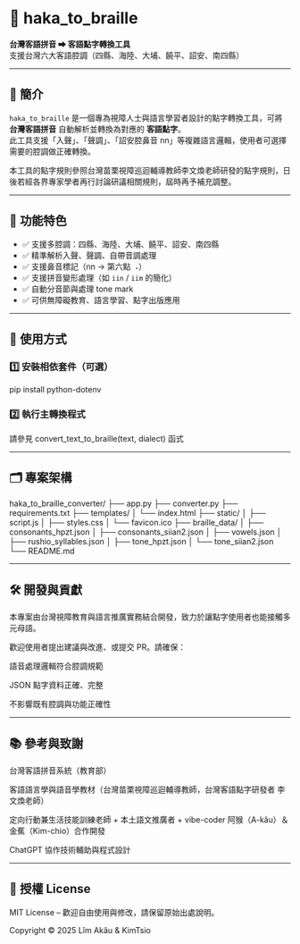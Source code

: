 # 🧩 haka_to_braille  
**台灣客語拼音 ➡ 客語點字轉換工具**  
支援台灣六大客語腔調（四縣、海陸、大埔、饒平、詔安、南四縣）

---

## 📌 簡介

`haka_to_braille` 是一個專為視障人士與語言學習者設計的點字轉換工具，可將 **台灣客語拼音** 自動解析並轉換為對應的 **客語點字**。  
此工具支援「入聲」、「聲調」、「詔安腔鼻音 nn」等複雜語言邏輯，使用者可選擇需要的腔調做正確轉換。

本工具的點字規則參照台灣苗栗視障巡迴輔導教師李文煥老師研發的點字規則，日後若經各界專家學者再行討論研議相關規則，屆時再予補充調整。

---

## 🎯 功能特色

- ✅ 支援多腔調：四縣、海陸、大埔、饒平、詔安、南四縣
- ✅ 精準解析入聲、聲調、自帶音調處理
- ✅ 支援鼻音標記（nn → 第六點 ⠠）
- ✅ 支援拼音變形處理（如 `iin` / `iim` 的簡化）
- ✅ 自動分音節與處理 tone mark
- ✅ 可供無障礙教育、語言學習、點字出版應用

---

## 🚀 使用方式

### 1️⃣ 安裝相依套件（可選）

pip install python-dotenv

### 2️⃣ 執行主轉換程式

請參見 convert_text_to_braille(text, dialect) 函式

---

## 🗂️ 專案架構

haka_to_braille_converter/
├── app.py
├── converter.py
├── requirements.txt
├── templates/
│   └── index.html
├── static/
│   ├── script.js
│   ├── styles.css
│   └── favicon.ico
├── braille_data/
│   ├── consonants_hpzt.json
│   ├── consonants_siian2.json
│   ├── vowels.json
│   ├── rushio_syllables.json
│   ├── tone_hpzt.json
│   └── tone_siian2.json   
└── README.md

---

## 🛠️ 開發與貢獻

本專案由台灣視障教育與語言推廣實務結合開發，致力於讓點字使用者也能接觸多元母語。

歡迎使用者提出建議與改進、或提交 PR。請確保：

語音處理邏輯符合腔調規範

JSON 點字資料正確、完整

不影響既有腔調與功能正確性

---

##  📚 參考與致謝

台灣客語拼音系統（教育部）

客語語言學與語音學教材（台灣苗栗視障巡迴輔導教師，台灣客語點字研發者 李文煥老師）

定向行動兼生活技能訓練老師 + 本土語文推廣者 + vibe-coder 阿猴（A-kâu）＆ 金蕉（Kim-chio）合作開發

ChatGPT 協作技術輔助與程式設計

---

## 📄 授權 License

MIT License – 歡迎自由使用與修改，請保留原始出處說明。

Copyright © 2025 Lîm Akâu & KimTsio
